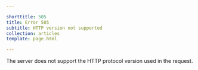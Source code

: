 ```yaml
---

shorttitle: 505
title: Error 505
subtitle: HTTP version not supported
collection: articles
template: page.html

---
```


The server does not support the HTTP protocol version used in the request.